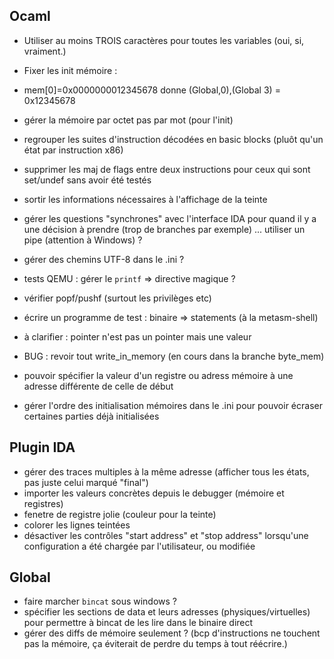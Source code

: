 ## Ocaml
* Utiliser au moins TROIS caractères pour toutes les variables (oui, si, vraiment.)

* Fixer les init mémoire :
* mem[0]=0x0000000012345678 donne (Global,0),(Global 3) = 0x12345678
* gérer la mémoire par octet pas par mot (pour l'init)
* regrouper les suites d'instruction décodées en basic blocks (pluôt
qu'un état par instruction x86)
* supprimer les maj de flags entre deux instructions pour ceux qui sont set/undef sans avoir été testés


* sortir les informations nécessaires à l'affichage de la teinte
* gérer les questions "synchrones" avec l'interface IDA pour quand il y a une décision à prendre (trop de branches par exemple) ... utiliser un pipe (attention à Windows) ?
* gérer des chemins UTF-8 dans le .ini ?
* tests QEMU : gérer le `printf` => directive magique ?
* vérifier popf/pushf (surtout les privilèges etc)
* écrire un programme de test : binaire => statements (à la metasm-shell)
* à clarifier : pointer n'est pas un pointer mais une valeur
* BUG : revoir tout write_in_memory (en cours dans la branche byte_mem)
* pouvoir spécifier la valeur d'un registre ou adress mémoire à une adresse différente de celle de début
* gérer l'ordre des initialisation mémoires dans le .ini pour pouvoir écraser certaines parties déjà initialisées

## Plugin IDA
* gérer des traces multiples à la même adresse (afficher tous les états, pas juste celui marqué "final")
* importer les valeurs concrètes depuis le debugger (mémoire et registres)
* fenetre de registre jolie (couleur pour la teinte)
* colorer les lignes teintées
* désactiver les contrôles "start address" et "stop address" lorsqu'une configuration a été chargée par l'utilisateur, ou modifiée

## Global
* faire marcher `bincat` sous windows ?
* spécifier les sections de data et leurs adresses (physiques/virtuelles) pour permettre à bincat de les lire dans le binaire direct
* gérer des diffs de mémoire seulement ? (bcp d'instructions ne touchent pas la mémoire, ça éviterait de perdre du temps à tout réécrire.)


